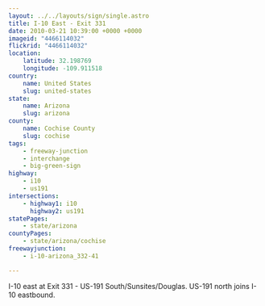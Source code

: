 ```yaml
---
layout: ../../layouts/sign/single.astro
title: I-10 East - Exit 331
date: 2010-03-21 10:39:00 +0000 +0000
imageid: "4466114032"
flickrid: "4466114032"
location:
    latitude: 32.198769
    longitude: -109.911518
country:
    name: United States
    slug: united-states
state:
    name: Arizona
    slug: arizona
county:
    name: Cochise County
    slug: cochise
tags:
    - freeway-junction
    - interchange
    - big-green-sign
highway:
    - i10
    - us191
intersections:
    - highway1: i10
      highway2: us191
statePages:
    - state/arizona
countyPages:
    - state/arizona/cochise
freewayjunction:
    - i-10-arizona_332-41

---
```

I-10 east at Exit 331 - US-191 South/Sunsites/Douglas.  US-191 north joins I-10 eastbound.